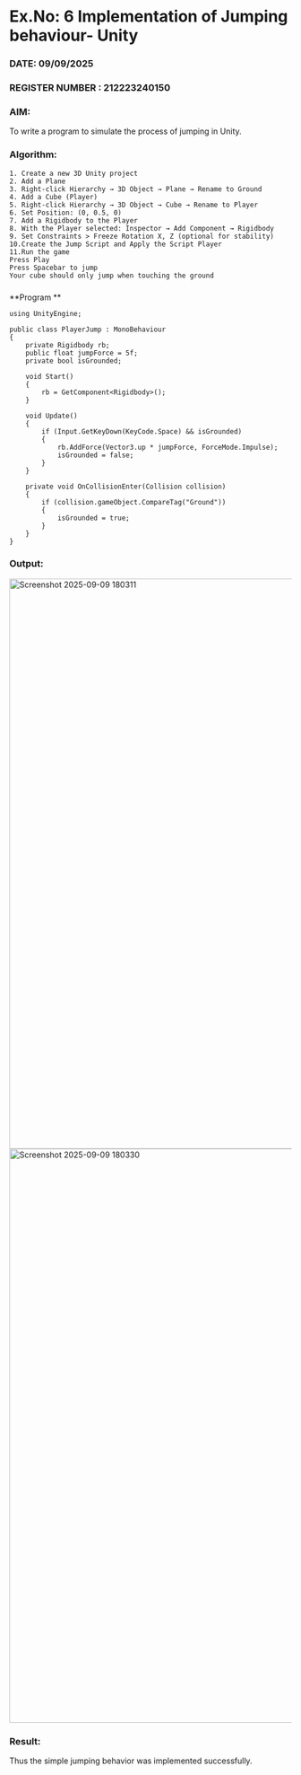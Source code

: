 # Ex.No: 6  Implementation of Jumping  behaviour- Unity
### DATE: 09/09/2025                                                                           
### REGISTER NUMBER : 212223240150
### AIM: 
To write a program to simulate the process of jumping in Unity.
### Algorithm:
```
1. Create a new 3D Unity project
2. Add a Plane
3. Right-click Hierarchy → 3D Object → Plane → Rename to Ground
4. Add a Cube (Player)
5. Right-click Hierarchy → 3D Object → Cube → Rename to Player
6. Set Position: (0, 0.5, 0)
7. Add a Rigidbody to the Player
8. With the Player selected: Inspector → Add Component → Rigidbody
9. Set Constraints > Freeze Rotation X, Z (optional for stability)
10.Create the Jump Script and Apply the Script Player
11.Run the game
Press Play
Press Spacebar to jump
Your cube should only jump when touching the ground
```
###
**Program **
```
using UnityEngine;

public class PlayerJump : MonoBehaviour
{
    private Rigidbody rb;
    public float jumpForce = 5f;
    private bool isGrounded;

    void Start()
    {
        rb = GetComponent<Rigidbody>();
    }

    void Update()
    {
        if (Input.GetKeyDown(KeyCode.Space) && isGrounded)
        {
            rb.AddForce(Vector3.up * jumpForce, ForceMode.Impulse);
            isGrounded = false;
        }
    }

    private void OnCollisionEnter(Collision collision)
    {
        if (collision.gameObject.CompareTag("Ground"))
        {
            isGrounded = true;
        }
    }
}
```
### Output:

<img width="1919" height="1016" alt="Screenshot 2025-09-09 180311" src="https://github.com/user-attachments/assets/570828d3-d6a3-4131-85c8-e5e9cf27ad80" />



<img width="1919" height="1023" alt="Screenshot 2025-09-09 180330" src="https://github.com/user-attachments/assets/80ab5265-a5a2-47c3-a248-204302ebdf47" />





### Result:
Thus the simple jumping behavior was implemented successfully.
